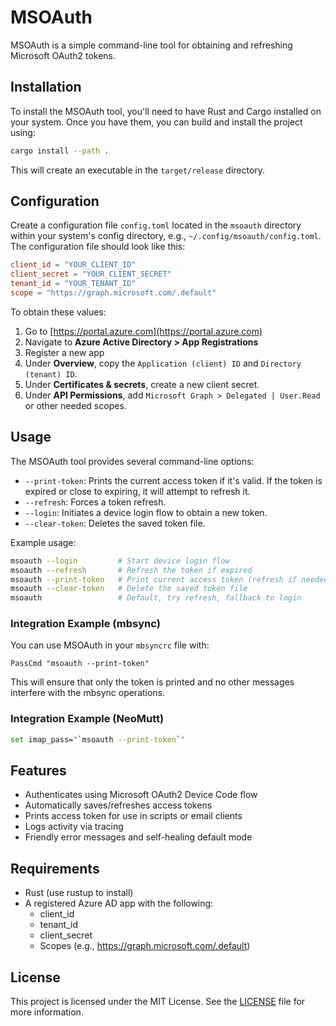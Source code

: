 # MSOAuth

MSOAuth is a simple command-line tool for obtaining and refreshing Microsoft OAuth2 tokens.

## Installation

To install the MSOAuth tool, you'll need to have Rust and Cargo installed on your system. Once you have them, you can build and install the project using:

```bash
cargo install --path .
```

This will create an executable in the `target/release` directory.

## Configuration

Create a configuration file `config.toml` located in the `msoauth` directory within your system's config directory, e.g., `~/.config/msoauth/config.toml`. The configuration file should look like this:

```toml
client_id = "YOUR_CLIENT_ID"
client_secret = "YOUR_CLIENT_SECRET"
tenant_id = "YOUR_TENANT_ID"
scope = "https://graph.microsoft.com/.default"
```

To obtain these values:

1. Go to [https://portal.azure.com](https://portal.azure.com)
2. Navigate to **Azure Active Directory > App Registrations**
3. Register a new app
4. Under **Overview**, copy the `Application (client) ID` and `Directory (tenant) ID`.
5. Under **Certificates & secrets**, create a new client secret.
6. Under **API Permissions**, add `Microsoft Graph > Delegated | User.Read` or other needed scopes.

## Usage

The MSOAuth tool provides several command-line options:

- `--print-token`: Prints the current access token if it's valid. If the token is expired or close to expiring, it will attempt to refresh it.
- `--refresh`: Forces a token refresh.
- `--login`: Initiates a device login flow to obtain a new token.
- `--clear-token`: Deletes the saved token file.

Example usage:

```bash
msoauth --login         # Start device login flow
msoauth --refresh       # Refresh the token if expired
msoauth --print-token   # Print current access token (refresh if needed)
msoauth --clear-token   # Delete the saved token file
msoauth                 # Default, try refresh, fallback to login
```

### Integration Example (mbsync)

You can use MSOAuth in your `mbsyncrc` file with:

```plaintext
PassCmd "msoauth --print-token"
```

This will ensure that only the token is printed and no other messages interfere with the mbsync operations.

### Integration Example (NeoMutt)

```bash
set imap_pass="`msoauth --print-token`"
```

## Features

- Authenticates using Microsoft OAuth2 Device Code flow
- Automatically saves/refreshes access tokens
- Prints access token for use in scripts or email clients
- Logs activity via tracing
- Friendly error messages and self-healing default mode

## Requirements

- Rust (use rustup to install)
- A registered Azure AD app with the following:
  - client_id
  - tenant_id
  - client_secret
  - Scopes (e.g., <https://graph.microsoft.com/.default>)

## License

This project is licensed under the MIT License. See the [LICENSE](LICENSE) file for more information.
